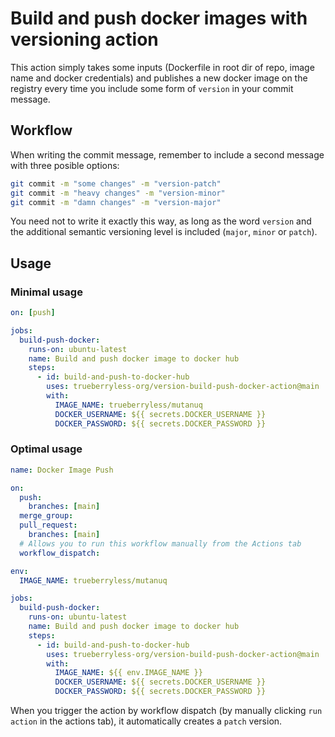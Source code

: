 # Build and push docker images with versioning action

This action simply takes some inputs (Dockerfile in root dir of repo, image name and docker credentials) and publishes a new docker image on the registry every time you include some form of `version` in your commit message.

## Workflow

When writing the commit message, remember to include a second message with three posible options:

```bash
git commit -m "some changes" -m "version-patch"
git commit -m "heavy changes" -m "version-minor"
git commit -m "damn changes" -m "version-major"
```

You need not to write it exactly this way, as long as the word `version` and the additional semantic versioning level is included (`major`, `minor` or `patch`).

## Usage

### Minimal usage

```yaml 
on: [push]

jobs:
  build-push-docker:
    runs-on: ubuntu-latest
    name: Build and push docker image to docker hub
    steps:
      - id: build-and-push-to-docker-hub
        uses: trueberryless-org/version-build-push-docker-action@main
        with:
          IMAGE_NAME: trueberryless/mutanuq
          DOCKER_USERNAME: ${{ secrets.DOCKER_USERNAME }}
          DOCKER_PASSWORD: ${{ secrets.DOCKER_PASSWORD }}
```

### Optimal usage

```yaml
name: Docker Image Push

on:
  push:
    branches: [main]
  merge_group:
  pull_request:
    branches: [main]
  # Allows you to run this workflow manually from the Actions tab
  workflow_dispatch:

env:
  IMAGE_NAME: trueberryless/mutanuq

jobs:
  build-push-docker:
    runs-on: ubuntu-latest
    name: Build and push docker image to docker hub
    steps:
      - id: build-and-push-to-docker-hub
        uses: trueberryless-org/version-build-push-docker-action@main
        with:
          IMAGE_NAME: ${{ env.IMAGE_NAME }}
          DOCKER_USERNAME: ${{ secrets.DOCKER_USERNAME }}
          DOCKER_PASSWORD: ${{ secrets.DOCKER_PASSWORD }}
```

When you trigger the action by workflow dispatch (by manually clicking `run action` in the actions tab), it automatically creates a `patch` version.
